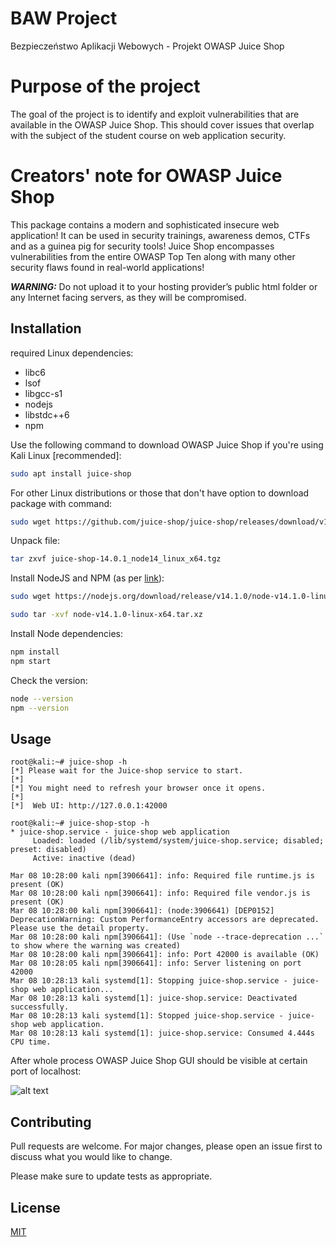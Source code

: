 # BAW Project

Bezpieczeństwo Aplikacji Webowych - Projekt OWASP Juice Shop

# Purpose of the project

The goal of the project is to identify and exploit vulnerabilities that are available in the OWASP Juice Shop. This should cover issues that overlap with the subject of the student course on web application security.

# Creators' note for OWASP Juice Shop

This package contains a modern and sophisticated insecure web application! It can be used in security trainings, awareness demos, CTFs and as a guinea pig for security tools! Juice Shop encompasses vulnerabilities from the entire OWASP Top Ten along with many other security flaws found in real-world applications!

***WARNING:*** Do not upload it to your hosting provider’s public html folder or any Internet facing servers, as they will be compromised.

## Installation

required Linux dependencies:
 - libc6
 - lsof
 - libgcc-s1
 - nodejs
 - libstdc++6
 - npm

Use the following command to download OWASP Juice Shop if you're using Kali Linux [recommended]:

```bash
sudo apt install juice-shop
```

For other Linux distributions or those that don't have option to download package with command:

```bash
sudo wget https://github.com/juice-shop/juice-shop/releases/download/v14.0.1/juice-shop-14.0.1_node14_linux_x64.tgz
```
Unpack file:

```bash
tar zxvf juice-shop-14.0.1_node14_linux_x64.tgz
```
Install NodeJS and NPM (as per [link](https://www.golinuxcloud.com/install-owasp-juice-shop-kali-linux/)):

```bash
sudo wget https://nodejs.org/download/release/v14.1.0/node-v14.1.0-linux-x64.tar.xz

sudo tar -xvf node-v14.1.0-linux-x64.tar.xz
```

Install Node dependencies:

```bash
npm install
npm start
```

Check the version:
```bash
node --version
npm --version
```


## Usage

```console
root@kali:~# juice-shop -h
[*] Please wait for the Juice-shop service to start.
[*]
[*] You might need to refresh your browser once it opens.
[*]
[*]  Web UI: http://127.0.0.1:42000
```

```console
root@kali:~# juice-shop-stop -h
* juice-shop.service - juice-shop web application
     Loaded: loaded (/lib/systemd/system/juice-shop.service; disabled; preset: disabled)
     Active: inactive (dead)

Mar 08 10:28:00 kali npm[3906641]: info: Required file runtime.js is present (OK)
Mar 08 10:28:00 kali npm[3906641]: info: Required file vendor.js is present (OK)
Mar 08 10:28:00 kali npm[3906641]: (node:3906641) [DEP0152] DeprecationWarning: Custom PerformanceEntry accessors are deprecated. Please use the detail property.
Mar 08 10:28:00 kali npm[3906641]: (Use `node --trace-deprecation ...` to show where the warning was created)
Mar 08 10:28:00 kali npm[3906641]: info: Port 42000 is available (OK)
Mar 08 10:28:05 kali npm[3906641]: info: Server listening on port 42000
Mar 08 10:28:13 kali systemd[1]: Stopping juice-shop.service - juice-shop web application...
Mar 08 10:28:13 kali systemd[1]: juice-shop.service: Deactivated successfully.
Mar 08 10:28:13 kali systemd[1]: Stopped juice-shop.service - juice-shop web application.
Mar 08 10:28:13 kali systemd[1]: juice-shop.service: Consumed 4.444s CPU time.
```

After whole process OWASP Juice Shop GUI should be visible at certain port of localhost:

![alt text](https://raw.githubusercontent.com/juice-shop/juice-shop/master/screenshots/screenshot02.png "OWASP Juice Shop Main Page")

## Contributing

Pull requests are welcome. For major changes, please open an issue first
to discuss what you would like to change.

Please make sure to update tests as appropriate.

## License

[MIT](https://github.com/juice-shop/juice-shop/blob/master/LICENSE)
